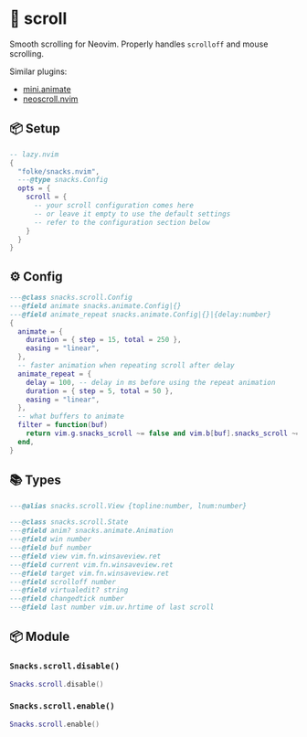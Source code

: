 # 🍿 scroll

Smooth scrolling for Neovim.
Properly handles `scrolloff` and mouse scrolling.

Similar plugins:

- [mini.animate](https://github.com/echasnovski/mini.animate)
- [neoscroll.nvim](https://github.com/karb94/neoscroll.nvim)

<!-- docgen -->

## 📦 Setup

```lua
-- lazy.nvim
{
  "folke/snacks.nvim",
  ---@type snacks.Config
  opts = {
    scroll = {
      -- your scroll configuration comes here
      -- or leave it empty to use the default settings
      -- refer to the configuration section below
    }
  }
}
```

## ⚙️ Config

```lua
---@class snacks.scroll.Config
---@field animate snacks.animate.Config|{}
---@field animate_repeat snacks.animate.Config|{}|{delay:number}
{
  animate = {
    duration = { step = 15, total = 250 },
    easing = "linear",
  },
  -- faster animation when repeating scroll after delay
  animate_repeat = {
    delay = 100, -- delay in ms before using the repeat animation
    duration = { step = 5, total = 50 },
    easing = "linear",
  },
  -- what buffers to animate
  filter = function(buf)
    return vim.g.snacks_scroll ~= false and vim.b[buf].snacks_scroll ~= false and vim.bo[buf].buftype ~= "terminal"
  end,
}
```

## 📚 Types

```lua
---@alias snacks.scroll.View {topline:number, lnum:number}
```

```lua
---@class snacks.scroll.State
---@field anim? snacks.animate.Animation
---@field win number
---@field buf number
---@field view vim.fn.winsaveview.ret
---@field current vim.fn.winsaveview.ret
---@field target vim.fn.winsaveview.ret
---@field scrolloff number
---@field virtualedit? string
---@field changedtick number
---@field last number vim.uv.hrtime of last scroll
```

## 📦 Module

### `Snacks.scroll.disable()`

```lua
Snacks.scroll.disable()
```

### `Snacks.scroll.enable()`

```lua
Snacks.scroll.enable()
```

